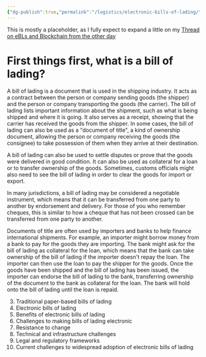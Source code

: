 ```yaml
---
{"dg-publish":true,"permalink":"/logistics/electronic-bills-of-lading/"}
---
```


This is mostly a placeholder, as I fully expect to expand a little on my [Thread on eBLs and Blockchain from the other day](https://mas.to/@moof/109432125072460279)

# First things first, what is a bill of lading?
A bill of lading is a document that is used in the shipping industry. It acts as a contract between the person or company sending goods (the shipper) and the person or company transporting the goods (the carrier). The bill of lading lists important information about the shipment, such as what is being shipped and where it is going. It also serves as a receipt, showing that the carrier has received the goods from the shipper. In some cases, the bill of lading can also be used as a "document of title", a kind of ownership document, allowing the person or company receiving the goods (the consignee) to take possession of them when they arrive at their destination.

A bill of lading can also be used to settle disputes or prove that the goods were delivered in good condition. It can also be used as collateral for a loan or to transfer ownership of the goods. Sometimes, customs officials might also need to see the bill of lading in order to clear the goods for import or export.

In many jurisdictions, a bill of lading may be considered a negotiable instrument, which means that it can be transferred from one party to another by endorsement and delivery. For those of you who remember cheques, this is similar to how a cheque that has not been crossed can be transferred from one party to another.

Documents of title are often used by importers and banks to help finance international shipments. For example, an importer might borrow money from a bank to pay for the goods they are importing. The bank might ask for the bill of lading as collateral for the loan, which means that the bank can take ownership of the bill of lading if the importer doesn't repay the loan. The importer can then use the loan to pay the shipper for the goods. Once the goods have been shipped and the bill of lading has been issued, the importer can endorse the bill of lading to the bank, transferring ownership of the document to the bank as collateral for the loan. The bank will hold onto the bill of lading until the loan is repaid.

3.  Traditional paper-based bills of lading
4.  Electronic bills of lading
5.  Benefits of electronic bills of lading
6.  Challenges to making bills of lading electronic
7.  Resistance to change
8.  Technical and infrastructure challenges
9.  Legal and regulatory frameworks
10.  Current challenges to widespread adoption of electronic bills of lading